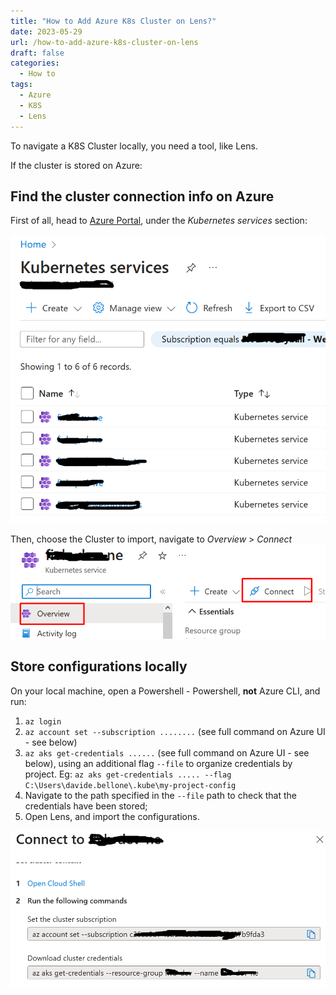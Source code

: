 ```yaml
---
title: "How to Add Azure K8s Cluster on Lens?"
date: 2023-05-29
url: /how-to-add-azure-k8s-cluster-on-lens
draft: false
categories:
  - How to
tags:
  - Azure
  - K8S
  - Lens
---
```


To navigate a K8S Cluster locally, you need a tool, like Lens.

If the cluster is stored on Azure:

## Find the cluster connection info on Azure

First of all, head to [Azure Portal](https://portal.azure.com/), under the _Kubernetes services_ section:

![Kubernetes services list](./azure-k8s-list.png)

Then, choose the Cluster to import, navigate to _Overview_ > _Connect_
![K8S instance Connect button](./overview-connect.png)

## Store configurations locally

On your local machine, open a Powershell - Powershell, **not** Azure CLI, and run:

1.  `az login`
2.  `az account set --subscription ........` (see full command on Azure UI - see below)
3.  `az aks get-credentials ......` (see full command on Azure UI - see below), using an additional flag `--file` to organize credentials by project. Eg: `az aks get-credentials ..... --flag  C:\Users\davide.bellone\.kube\my-project-config`
4.  Navigate to the path specified in the `--file` path to check that the credentials have been stored;
5.  Open Lens, and import the configurations.

![Connection commands displayed on Azure](./connect.png)
